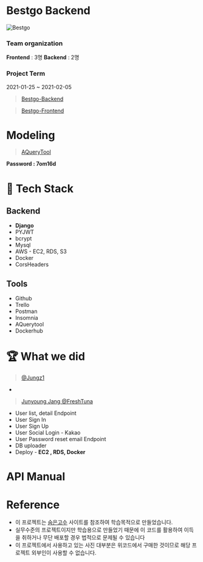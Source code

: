 # Bestgo Backend

![Bestgo](https://project-bestgo.s3.ap-northeast-2.amazonaws.com/logo_image/bestgo.png)

### Team organization 
**Frontend** : 3명
**Backend** : 2명

### Project Term
2021-01-25 ~ 2021-02-05


> [Bestgo-Backend](https://github.com/wecode-bootcamp-korea/16-2nd-bestgo-backend)

> [Bestgo-Frontend](https://github.com/wecode-bootcamp-korea/16-2nd-bestgo-frontend)

# Modeling
> [AQueryTool](https://aquerytool.com:443/aquerymain/index/?rurl=1b3e6c81-85d4-42fc-aa2f-01d629abf657&)

**Password : 7om16d**

# 🥽 Tech Stack 
## Backend
+ **Django**
+ PYJWT
+ bcrypt
+ Mysql
+ AWS - EC2, RDS, S3
+ Docker 
+ CorsHeaders

## Tools
+ Github
+ Trello
+ Postman
+ Insomnia
+ AQuerytool
+ Dockerhub

# 🏆 What we did
> [ @Jungz1](https://github.com/jungz1)
+

> [Junyoung Jang @FreshTuna](https://github.com/freshtuna)
+ User list, detail Endpoint
+ User Sign In
+ User Sign Up
+ User Social Login - Kakao 
+ User Password reset email Endpoint
+ DB uploader  
+ Deploy - **EC2 , RDS, Docker** 

# API Manual


# Reference 
+ 이 프로젝트는 [숨은고수](https://soomgo.com/) 사이트를 참조하여 학습목적으로 만들었습니다.
+ 실무수준의 프로젝트이지만 학습용으로 만들었기 때문에 이 코드를 활용하여 이득을 취하거나 무단 배포할 경우 법적으로 문제될 수 있습니다
+ 이 프로젝트에서 사용하고 있는 사진 대부분은 위코드에서 구매한 것이므로 해당 프로젝트 외부인이 사용할 수 없습니다.
